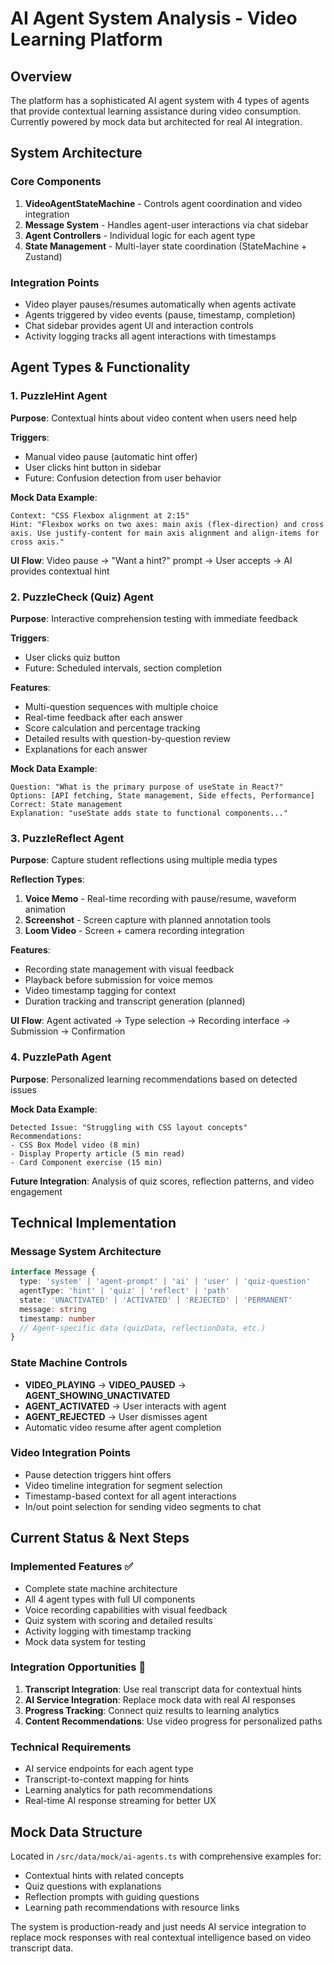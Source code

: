 # AI Agent System Analysis - Video Learning Platform

## Overview
The platform has a sophisticated AI agent system with 4 types of agents that provide contextual learning assistance during video consumption. Currently powered by mock data but architected for real AI integration.

## System Architecture

### Core Components
1. **VideoAgentStateMachine** - Controls agent coordination and video integration
2. **Message System** - Handles agent-user interactions via chat sidebar
3. **Agent Controllers** - Individual logic for each agent type
4. **State Management** - Multi-layer state coordination (StateMachine + Zustand)

### Integration Points
- Video player pauses/resumes automatically when agents activate
- Agents triggered by video events (pause, timestamp, completion)
- Chat sidebar provides agent UI and interaction controls
- Activity logging tracks all agent interactions with timestamps

## Agent Types & Functionality

### 1. PuzzleHint Agent
**Purpose**: Contextual hints about video content when users need help

**Triggers**:
- Manual video pause (automatic hint offer)
- User clicks hint button in sidebar
- Future: Confusion detection from user behavior

**Mock Data Example**:
```
Context: "CSS Flexbox alignment at 2:15"
Hint: "Flexbox works on two axes: main axis (flex-direction) and cross axis. Use justify-content for main axis alignment and align-items for cross axis."
```

**UI Flow**: Video pause → "Want a hint?" prompt → User accepts → AI provides contextual hint

### 2. PuzzleCheck (Quiz) Agent
**Purpose**: Interactive comprehension testing with immediate feedback

**Triggers**:
- User clicks quiz button
- Future: Scheduled intervals, section completion

**Features**:
- Multi-question sequences with multiple choice
- Real-time feedback after each answer
- Score calculation and percentage tracking
- Detailed results with question-by-question review
- Explanations for each answer

**Mock Data Example**:
```
Question: "What is the primary purpose of useState in React?"
Options: [API fetching, State management, Side effects, Performance]
Correct: State management
Explanation: "useState adds state to functional components..."
```

### 3. PuzzleReflect Agent
**Purpose**: Capture student reflections using multiple media types

**Reflection Types**:
1. **Voice Memo** - Real-time recording with pause/resume, waveform animation
2. **Screenshot** - Screen capture with planned annotation tools
3. **Loom Video** - Screen + camera recording integration

**Features**:
- Recording state management with visual feedback
- Playback before submission for voice memos
- Video timestamp tagging for context
- Duration tracking and transcript generation (planned)

**UI Flow**: Agent activated → Type selection → Recording interface → Submission → Confirmation

### 4. PuzzlePath Agent
**Purpose**: Personalized learning recommendations based on detected issues

**Mock Data Example**:
```
Detected Issue: "Struggling with CSS layout concepts"
Recommendations:
- CSS Box Model video (8 min)
- Display Property article (5 min read)
- Card Component exercise (15 min)
```

**Future Integration**: Analysis of quiz scores, reflection patterns, and video engagement

## Technical Implementation

### Message System Architecture
```typescript
interface Message {
  type: 'system' | 'agent-prompt' | 'ai' | 'user' | 'quiz-question'
  agentType: 'hint' | 'quiz' | 'reflect' | 'path'
  state: 'UNACTIVATED' | 'ACTIVATED' | 'REJECTED' | 'PERMANENT'
  message: string
  timestamp: number
  // Agent-specific data (quizData, reflectionData, etc.)
}
```

### State Machine Controls
- **VIDEO_PLAYING** → **VIDEO_PAUSED** → **AGENT_SHOWING_UNACTIVATED**
- **AGENT_ACTIVATED** → User interacts with agent
- **AGENT_REJECTED** → User dismisses agent
- Automatic video resume after agent completion

### Video Integration Points
- Pause detection triggers hint offers
- Video timeline integration for segment selection
- Timestamp-based context for all agent interactions
- In/out point selection for sending video segments to chat

## Current Status & Next Steps

### Implemented Features ✅
- Complete state machine architecture
- All 4 agent types with full UI components
- Voice recording capabilities with visual feedback
- Quiz system with scoring and detailed results
- Activity logging with timestamp tracking
- Mock data system for testing

### Integration Opportunities 🔄
1. **Transcript Integration**: Use real transcript data for contextual hints
2. **AI Service Integration**: Replace mock data with real AI responses
3. **Progress Tracking**: Connect quiz results to learning analytics
4. **Content Recommendations**: Use video progress for personalized paths

### Technical Requirements
- AI service endpoints for each agent type
- Transcript-to-context mapping for hints
- Learning analytics for path recommendations
- Real-time AI response streaming for better UX

## Mock Data Structure
Located in `/src/data/mock/ai-agents.ts` with comprehensive examples for:
- Contextual hints with related concepts
- Quiz questions with explanations
- Reflection prompts with guiding questions
- Learning path recommendations with resource links

The system is production-ready and just needs AI service integration to replace mock responses with real contextual intelligence based on video transcript data.
